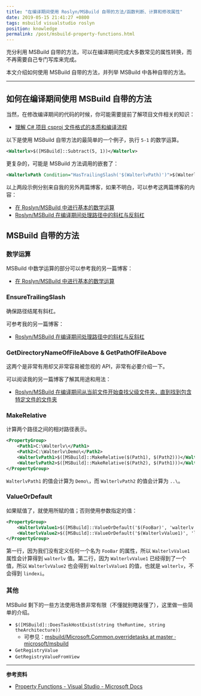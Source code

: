 ```yaml
---
title: "在编译期间使用 Roslyn/MSBuild 自带的方法/函数判断、计算和修改属性"
date: 2019-05-15 21:41:27 +0800
tags: msbuild visualstudio roslyn
position: knowledge
permalink: /post/msbuild-property-functions.html
---
```


充分利用 MSBuild 自带的方法，可以在编译期间完成大多数常见的属性转换，而不再需要自己专门写库来完成。

本文介绍如何使用 MSBuild 自带的方法，并列举 MSBuild 中各种自带的方法。

---

<div id="toc"></div>

## 如何在编译期间使用 MSBuild 自带的方法

当然，在修改编译期间的代码的时候，你可能需要提前了解项目文件相关的知识：

- [理解 C# 项目 csproj 文件格式的本质和编译流程](/post/understand-the-csproj)

以下是使用 MSBuild 自带方法的最简单的一个例子，执行 `5-1` 的数学运算。

```xml
<Walterlv>$([MSBuild]::Subtract(5, 1))</Walterlv>
```

更复杂的，可能是 MSBuild 方法调用的嵌套了：

```xml
<WalterlvPath Condition="HasTrailingSlash('$(WalterlvPath)')">$(WalterlvPath.Substring(0, $([MSBuild]::Add($(WalterlvPath.Length), -1))))</WalterlvPath>
```

以上两段示例分别来自我的另外两篇博客，如果不明白，可以参考这两篇博客的内容：

- [在 Roslyn/MSBuild 中进行基本的数学运算](/post/msbuild-numeric-methods)
- [Roslyn/MSBuild 在编译期间处理路径中的斜杠与反斜杠](/post/msbuild-path-trailing-slash)

## MSBuild 自带的方法

### 数学运算

MSBuild 中数学运算的部分可以参考我的另一篇博客：

- [在 Roslyn/MSBuild 中进行基本的数学运算](/post/msbuild-numeric-methods)

### EnsureTrailingSlash

确保路径结尾有斜杠。

可参考我的另一篇博客：

- [Roslyn/MSBuild 在编译期间处理路径中的斜杠与反斜杠](/post/msbuild-path-trailing-slash)

### GetDirectoryNameOfFileAbove & GetPathOfFileAbove

这两个是非常有用却又非常容易被忽视的 API，非常有必要介绍一下。

可以阅读我的另一篇博客了解其用途和用法：

- [Roslyn/MSBuild 在编译期间从当前文件开始查找父级文件夹，直到找到包含特定文件的文件夹](/post/msbuild-get-directory-name-of-file-above)


### MakeRelative

计算两个路径之间的相对路径表示。

```xml
<PropertyGroup>
    <Path1>C:\Walterlv\</Path1>
    <Path2>C:\Walterlv\Demo\</Path2>
    <WalterlvPath1>$([MSBuild]::MakeRelative($(Path1), $(Path2)))</WalterlvPath1>
    <WalterlvPath2>$([MSBuild]::MakeRelative($(Path2), $(Path1)))</WalterlvPath2>
</PropertyGroup>
```

`WalterlvPath1` 的值会计算为 `Demo\`，而 `WalterlvPath2` 的值会计算为 `..\`。

### ValueOrDefault

如果赋值了，就使用所赋的值；否则使用参数指定的值：

```xml
<PropertyGroup>
    <WalterlvValue1>$([MSBuild]::ValueOrDefault('$(FooBar)', 'walterlv'))</WalterlvValue1>
    <WalterlvValue2>$([MSBuild]::ValueOrDefault('$(WalterlvValue1)', 'lindexi'))</WalterlvValue2>
</PropertyGroup>
```

第一行，因为我们没有定义任何一个名为 `FooBar` 的属性，所以 `WalterlvValue1` 属性会计算得到 `walterlv` 值。第二行，因为 `WalterlvValue1` 已经得到了一个值，所以 `WalterlvValue2` 也会得到 `WalterlvValue1` 的值，也就是 `walterlv`，不会得到 `lindexi`。

### 其他

MSBuild 剩下的一些方法使用场景非常有限（不懂就别瞎装懂了），这里做一些简单的介绍。

- `$([MSBuild]::DoesTaskHostExist(string theRuntime, string theArchitecture))`
    - 可参见：[msbuild/Microsoft.Common.overridetasks at master · microsoft/msbuild](https://github.com/Microsoft/msbuild/blob/master/src/Tasks/Microsoft.Common.overridetasks)
- `GetRegistryValue`
- `GetRegistryValueFromView`

---

**参考资料**

- [Property Functions - Visual Studio - Microsoft Docs](https://docs.microsoft.com/en-us/visualstudio/msbuild/property-functions)

